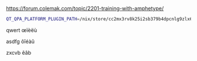 https://forum.colemak.com/topic/2201-training-with-amphetype/

```bash
QT_QPA_PLATFORM_PLUGIN_PATH=/nix/store/cc2mx3rv8k25i2sb379b4dpcnlg9zlx6-qtbase-5.15.12-bin/lib/qt-5.15.12/plugins/platforms/ nix run 'np#amphetype'
```

qwert
œïèëù

asdfg
ôîéàû

zxcvb
  êâb
